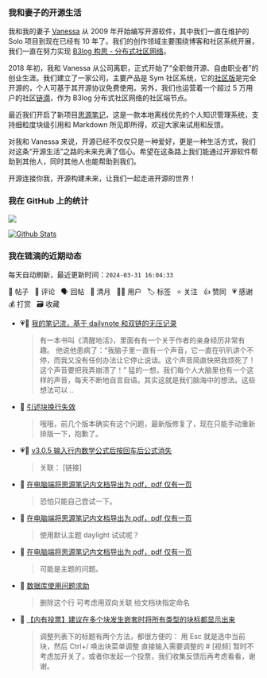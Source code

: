 ### 我和妻子的开源生活

我和我的妻子 [Vanessa](https://github.com/Vanessa219) 从 2009 年开始编写开源软件，其中我们一直在维护的 Solo 项目到现在已经有 10 年了。我们的创作领域主要围绕博客和社区系统开展，我们一直在努力实现 [B3log 构思 - 分布式社区网络](https://ld246.com/article/1546941897596)。

2018 年初，我和 Vanessa 从公司离职，正式开始了“全职做开源、自由职业者”的创业生涯。我们建立了一家公司，主要产品是 Sym 社区系统，它的[社区版](https://github.com/88250/symphony)是完全开源的，个人可基于其开源协议免费使用。另外，我们也运营着一个超过 5 万用户的社区[链滴](https://ld246.com)，作为 B3log 分布式社区网络的社区端节点。

最近我们开启了新项目[思源笔记](https://github.com/siyuan-note/siyuan)，这是一款本地离线优先的个人知识管理系统，支持细粒度块级引用和 Markdown 所见即所得，欢迎大家来试用和反馈。

对我和 Vanessa 来说，开源已经不仅仅只是一种爱好，更是一种生活方式，我们对这条“开源生活”之路的未来充满了信心。希望在这条路上我们能通过开源软件帮助到其他人，同时其他人也能帮助到我们。

开源连接你我，开源构建未来，让我们一起走进开源的世界！

### 我在 GitHub 上的统计

<a title="Hits" target="_blank" href="https://github.com/88250/88250"><img src="https://hits.b3log.org/88250/88250.svg"></a>

[![Github Stats](https://github-readme-stats.vercel.app/api?username=88250&theme=tokyonight&show_icons=true)](https://github.com/88250)

<!--events start -->

### 我在链滴的近期动态

每天自动刷新，最近更新时间：`2024-03-31 16:04:33`

📝 帖子 &nbsp; 💬 评论 &nbsp; 🗣 回帖 &nbsp; 🌙 清月 &nbsp; 👨‍💻 用户 &nbsp; 🏷️ 标签 &nbsp; ⭐️ 关注 &nbsp; 👍 赞同 &nbsp; 💗 感谢 &nbsp; 💰 打赏 &nbsp; 🗃 收藏

* 💗📝 [我的笔记流，基于 dailynote 和双链的无压记录](https://ld246.com/article/1711611745071)

  > 有一本书叫《清醒地活》，里面有有一个关于作者的亲身经历非常有趣。 他说他患病了：“我脑子里一直有一个声音，它一直在叭叭讲个不停，而我又没有任何办法让它停止说话。这个声音简直快把我烦死了！这个声音要把我弄崩溃了！” 猛的一想，我们每个人大脑里也有一个这样的声音，每天不断地自言自语。其实这就是我们脑海中的想法。这些想法可以 ..
* 💬 [引述块换行失效](https://ld246.com/article/1711705005159/comment/1711850034673#comments)

  > 哦哦，前几个版本确实有这个问题，最新版修复了，现在只能手动重新排版一下，抱歉了。
* 💗💬 [v3.0.5 输入行内数学公式后按回车后公式消失](https://ld246.com/article/1711700552466/comment/1711787533137#comments)

  > 关联： [链接]
* 💬 [在电脑端将思源笔记内文档导出为 pdf，pdf 仅有一页](https://ld246.com/article/1711776814615/comment/1711785959156#comments)

  > 恐怕只能自己尝试一下。
* 💬 [在电脑端将思源笔记内文档导出为 pdf，pdf 仅有一页](https://ld246.com/article/1711776814615/comment/1711780064862#comments)

  > 使用默认主题 daylight 试试呢？
* 💬 [在电脑端将思源笔记内文档导出为 pdf，pdf 仅有一页](https://ld246.com/article/1711776814615/comment/1711777403786#comments)

  > 可能是主题的问题。
* 💬 [数据库使用问题求助](https://ld246.com/article/1711773610357/comment/1711774197167#comments)

  > 删除这个行 可考虑用双向关联 给文档块指定命名
* 💬 [【内有投票】建议在多个块发生嵌套时将所有类型的块标都显示出来](https://ld246.com/article/1711588982750/comment/1711773927590#comments)

  > 调整列表下的标题有两个方法，都很方便的： 用 Esc 就是选中当前块，然后 Ctrl+/ 唤出块菜单调整 直接输入需要调整的 # [视频] 暂时不考虑加开关了，或者你发起一个投票，我们收集反馈后再考虑看看，谢谢。


<!--events end -->
